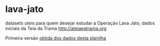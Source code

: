 # lava-jato
datasets uteis para quem desejar estudar a Operação Lava Jato, dados iniciais da Teia da Trama http://ateiaeatrama.org

Primeira versão [obtida dos dados desta planilha](https://docs.google.com/spreadsheets/d/1wkvwefI8hKYOXyWrX4MewC6mxZQAxsLRNSFe81OImWw)
